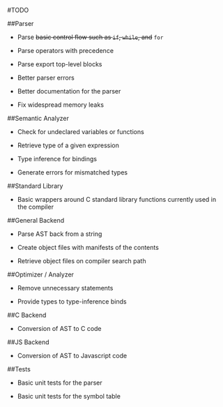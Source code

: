 #TODO

##Parser

- Parse ~~basic control flow such as `if`, `while`, and~~ `for`

- Parse operators with precedence

- Parse export top-level blocks

- Better parser errors

- Better documentation for the parser

- Fix widespread memory leaks


##Semantic Analyzer

- Check for undeclared variables or functions

- Retrieve type of a given expression

- Type inference for bindings

- Generate errors for mismatched types

##Standard Library

- Basic wrappers around C standard library functions currently used in the compiler

##General Backend

- Parse AST back from a string

- Create object files with manifests of the contents

- Retrieve object files on compiler search path

##Optimizer / Analyzer

- Remove unnecessary statements

- Provide types to type-inference binds

##C Backend

- Conversion of AST to C code

##JS Backend

- Conversion of AST to Javascript code

##Tests

- Basic unit tests for the parser

- Basic unit tests for the symbol table

